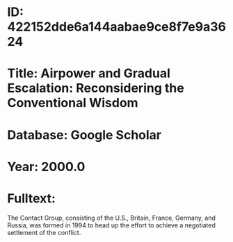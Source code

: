 # ID: 422152dde6a144aabae9ce8f7e9a3624
# Title: Airpower and Gradual Escalation: Reconsidering the Conventional Wisdom
# Database: Google Scholar
# Year: 2000.0
# Fulltext:
The Contact Group, consisting of the U.S., Britain, France, Germany, and Russia, was formed in 1994 to head up the effort to achieve a negotiated settlement of the conflict.